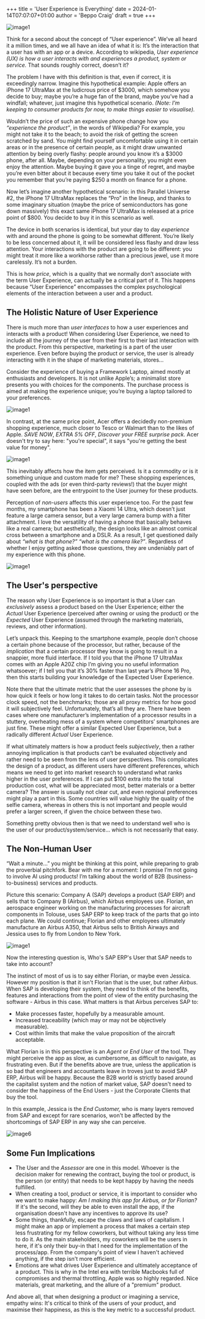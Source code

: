 +++
title = 'User Experience is Everything'
date = 2024-01-14T07:07:07+01:00
author = 'Beppo Craig'
draft = true
+++

![image1](./image1.jpeg)

Think for a second about the concept of “User experience”. We’ve all heard it a million times, and we all have an idea of what it is: It’s the interaction that a user has with an app or a device. According to wikipedia, _User experience (UX) is how a user interacts with and experiences a product, system or service._ That sounds roughly correct, doesn’t it?

The problem I have with this definition is that, even if correct, it is exceedingly narrow. Imagine this hypothetical example: Apple offers an iPhone 17 UltraMax at the ludicrous price of $3000, which somehow you decide to buy; maybe you’re a huge fan of the brand, maybe you’ve had a windfall; whatever, just imagine this hypothetical scenario. _(Note: I’m keeping to consumer products for now, to make things easier to visualise)._

Wouldn’t the price of such an expensive phone change how you _“experience the product”_, in the words of Wikipedia? For example, you might not take it to the beach; to avoid the risk of getting the screen scratched by sand. You might find yourself uncomfortable using it in certain areas or in the presence of certain people, as it might draw unwanted attention by being overly flashy: people around you know it’s a $3000 phone, after all. Maybe, depending on your personality, you might even enjoy the attention. Maybe buying it gave you a tinge of regret, and maybe you’re even bitter about it because every time you take it out of the pocket you remember that you’re paying $250 a month on finance for a phone.

Now let’s imagine another hypothetical scenario: in this Parallel Universe #2, the iPhone 17 UltraMax replaces the “Pro” in the lineup, and thanks to some imaginary situation (maybe the price of semiconductors has gone down massively) this exact same iPhone 17 UltraMax is released at a price point of $800. You decide to buy it in this scenario as well.

The device in both scenarios is identical, but your day to day _experience_ with and around the phone is going to be somewhat different. You’re likely to be less concerned about it, it will be considered less flashy and draw less attention. Your interactions with the product are going to be different: you might treat it more like a workhorse rather than a precious jewel, use it more carelessly. It’s not a burden.

This is how _price_, which is a quality that we normally don’t associate with the term User Experience, can actually be a critical part of it. This happens because “User Experience” encompasses the complex psychological elements of the interaction between a user and a product.

## The Holistic Nature of User Experience
There is much more than _user interfaces_ to how a user experiences and interacts with a product! When considering User Experience, we need to include all the journey of the user from their first to their last interaction with the product. From this perspective, marketing is a part of the user experience. Even before buying the product or service, the user is already interacting with it in the shape of marketing materials, stores…

Consider the experience of buying a Framework Laptop, aimed mostly at enthusiasts and developers. It is not unlike Apple’s; a minimalist store presents you with choices for the components. The purchase process is aimed at making the experience unique; you’re buying a laptop tailored to your preferences.

![image1](./image2.jpeg)

In contrast, at the same price point, Acer offers a decidedly non-premium shopping experience, much closer to Tesco or Walmart than to the likes of Apple. _SAVE NOW_, *EXTRA 5% OFF*, *Discover your FREE surprise pack*. Acer doesn't try to say here: "you're special", it says "you're getting the best value for money".

![image1](./image3.jpeg)

This inevitably affects how the item gets perceived. Is it a commodity or is it something unique and custom made for me? These shopping experiences, coupled with the ads (or even third-party reviews!) that the buyer might have seen before, are the entrypoint to the User journey for these products.

Perception of _non-users_ affects this user experience too. For the past few months, my smartphone has been a Xiaomi 14 Ultra, which doesn’t just feature a large camera sensor, but a very large camera bump with a filter attachment. I love the versatility of having a phone that basically behaves like a real camera; but aesthetically, the design looks like an almost comical cross between a smartphone and a DSLR. As a result, I get questioned daily about _“what is that phone?” “what is the camera like?”_. Regardless of whether I enjoy getting asked those questions, they are undeniably part of my experience with this phone.

![image1](./image4.jpeg)

## The User's perspective
The reason why User Experience is so important is that a User can _exclusively_ assess a product based on the User Experience; either the _Actual_ User Experience (perceived after owning or using the product) or the _Expected_ User Experience (assumed through the marketing materials, reviews, and other information).

Let’s unpack this. Keeping to the smartphone example, people don’t choose a certain phone because of the processor, but rather, because of the _implication_ that a certain processor they know is going to result in a snappier, more fluid interface. If I told you that the iPhone 17 UltraMax comes with an Apple A20Z chip I’m giving you no useful information whatsoever; if I tell you that it’s 30% faster than last year’s iPhone 16 Pro, then this starts building your knowledge of the Expected User Experience.

Note there that the ultimate metric that the user assesses the phone by is how quick it feels or how long it takes to do certain tasks. Not the processor clock speed, not the benchmarks; those are all proxy metrics for how good it will subjectively feel. Unfortunately, that’s all they are. There have been cases where one manufacturer’s implementation of a processor results in a stuttery, overheating mess of a system where competitors’ smartphones are just fine. These might offer a similar Expected User Experience, but a radically different _Actual_ User Experience.

If what ultimately matters is how a product feels _subjectively_, then a rather annoying implication is that products can’t be evaluated objectively and rather need to be seen from the lens of user perspectives. This complicates the design of a product, as different users have different preferences, which means we need to get into market research to understand what ranks higher in the user preferences. If I can put $100 extra into the total production cost, what will be appreciated most, better materials or a better camera? The answer is usually not clear cut, and even regional preferences might play a part in this. Some countries will value highly the quality of the selfie camera, whereas in others this is not important and people would prefer a larger screen, if given the choice between these two.

Something pretty obvious then is that we need to understand well who is the user of our product/system/service… which is not necessarily that easy.

## The Non-Human User
“Wait a minute…” you might be thinking at this point, while preparing to grab the proverbial pitchfork. Bear with me for a moment: I promise I’m not going to involve AI using products! I’m talking about the world of B2B (business-to-business) services and products.

Picture this scenario: Company A (SAP) develops a product (SAP ERP) and sells that to Company B (Airbus), which Airbus employees use. Florian, an aerospace engineer working on the manufacturing processes for aircraft components in Tolouse, uses SAP ERP to keep track of the parts that go into each plane. We could continue; Florian and other employees ultimately manufacture an Airbus A350, that Airbus sells to British Airways and Jessica uses to fly from London to New York.

![image1](./image5.jpeg)

Now the interesting question is, Who's SAP ERP's User that SAP needs to take into account? 

The instinct of most of us is to say either Florian, or maybe even Jessica. However my position is that it isn't Florian that is the user, but rather *Airbus*. When SAP is developing their system, they need to think of the benefits, features and interactions from the point of view of the entity purchasing the software - Airbus in this case. What matters is that Airbus perceives SAP to:
- Make processes faster, hopefully by a measurable amount.
- Increased traceability (which may or may not be objectively measurable).
- Cost within limits that make the value proposition of the aircraft acceptable.

What Florian is in this perspective is an _Agent_ or _End User_ of the tool. They might perceive the app as slow, as cumbersome, as difficult to navigate, as frustrating even. But if the benefits above are true, unless the application is so bad that engineers and accountants leave in troves just to avoid SAP ERP, Airbus will be happy. Because the B2B world is strictly based around the capitalist system and the notion of market value, SAP doesn't need to consider the happiness of the End Users - just the Corporate Clients that buy the tool. 

In this example, Jessica is the *End Customer,* who is many layers removed from SAP and except for rare scenarios, won't be affected by the shortcomings of SAP ERP in any way she can perceive.

![image6](./image6.jpeg)

## Some Fun Implications
- The User and the *Assessor* are one in this model. Whoever is the decision maker for renewing the contract, buying the tool or product, is the person (or entity) that needs to be kept happy by having the needs fulfilled.
- When creating a tool, product or service, it is important to consider who we want to make happy: *Am I making this app for Airbus, or for Florian?* If it's the second, will they be able to even install the app, if the organisation doesn't have any incentives to approve its use?
- Some things, thankfully, escape the claws and laws of capitalism. I might make an app or implement a process that makes a certain step less frustrating for my fellow coworkers, but without taking any less time to do it. As the main stakeholders, my coworkers will be the users in here, if it's only their buy-in that I need for the implementation of the process/app. From the company's point of view I haven't achieved anything, if the step isn't more efficient.
- Emotions are what drives User Experience and ultimately acceptance of a product. This is why in the Intel era with terrible Macbooks full of compromises and thermal throttling, Apple was so highly regarded. Nice materials, great marketing, and the allure of a "premium" product.

And above all, that when designing a product or imagining a service, empathy wins: It's critical to think of the users of your product, and maximise their happiness, as this is the key metric to a successful product.